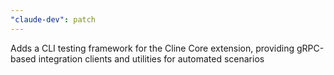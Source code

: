 ```yaml
---
"claude-dev": patch
---
```


Adds a CLI testing framework for the Cline Core extension, providing gRPC-based integration clients and utilities for automated scenarios
